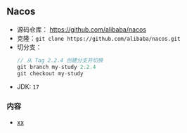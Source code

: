 ## Nacos
- 源码仓库： https://github.com/alibaba/nacos
- 克隆：`git clone https://github.com/alibaba/nacos.git`
- 切分支：
  ```js
  // 从 Tag 2.2.4 创建分支并切换
  git branch my-study 2.2.4
  git checkout my-study
  ```
- JDK: `17`

### 内容
- [xx](xx.md)